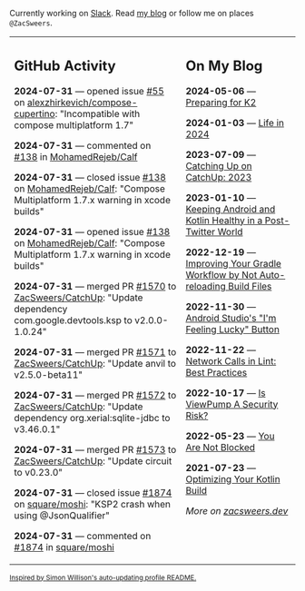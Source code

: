 Currently working on [Slack](https://slack.com/). Read [my blog](https://zacsweers.dev/) or follow me on places `@ZacSweers`.

<table><tr><td valign="top" width="60%">

## GitHub Activity
<!-- githubActivity starts -->
**2024-07-31** — opened issue [#55](https://github.com/alexzhirkevich/compose-cupertino/issues/55) on [alexzhirkevich/compose-cupertino](https://github.com/alexzhirkevich/compose-cupertino): "Incompatible with compose multiplatform 1.7"

**2024-07-31** — commented on [#138](https://github.com/MohamedRejeb/Calf/issues/138#issuecomment-2260641264) in [MohamedRejeb/Calf](https://github.com/MohamedRejeb/Calf)

**2024-07-31** — closed issue [#138](https://github.com/MohamedRejeb/Calf/issues/138) on [MohamedRejeb/Calf](https://github.com/MohamedRejeb/Calf): "Compose Multiplatform 1.7.x warning in xcode builds"

**2024-07-31** — opened issue [#138](https://github.com/MohamedRejeb/Calf/issues/138) on [MohamedRejeb/Calf](https://github.com/MohamedRejeb/Calf): "Compose Multiplatform 1.7.x warning in xcode builds"

**2024-07-31** — merged PR [#1570](https://github.com/ZacSweers/CatchUp/pull/1570) to [ZacSweers/CatchUp](https://github.com/ZacSweers/CatchUp): "Update dependency com.google.devtools.ksp to v2.0.0-1.0.24"

**2024-07-31** — merged PR [#1571](https://github.com/ZacSweers/CatchUp/pull/1571) to [ZacSweers/CatchUp](https://github.com/ZacSweers/CatchUp): "Update anvil to v2.5.0-beta11"

**2024-07-31** — merged PR [#1572](https://github.com/ZacSweers/CatchUp/pull/1572) to [ZacSweers/CatchUp](https://github.com/ZacSweers/CatchUp): "Update dependency org.xerial:sqlite-jdbc to v3.46.0.1"

**2024-07-31** — merged PR [#1573](https://github.com/ZacSweers/CatchUp/pull/1573) to [ZacSweers/CatchUp](https://github.com/ZacSweers/CatchUp): "Update circuit to v0.23.0"

**2024-07-31** — closed issue [#1874](https://github.com/square/moshi/issues/1874) on [square/moshi](https://github.com/square/moshi): "KSP2 crash when using @JsonQualifier"

**2024-07-31** — commented on [#1874](https://github.com/square/moshi/issues/1874#issuecomment-2260482544) in [square/moshi](https://github.com/square/moshi)
<!-- githubActivity ends -->
</td><td valign="top" width="40%">

## On My Blog
<!-- blog starts -->
**2024-05-06** — [Preparing for K2](https://www.zacsweers.dev/preparing-for-k2/)

**2024-01-03** — [Life in 2024](https://www.zacsweers.dev/life-in-2024/)

**2023-07-09** — [Catching Up on CatchUp: 2023](https://www.zacsweers.dev/catching-up-on-catchup-2023/)

**2023-01-10** — [Keeping Android and Kotlin Healthy in a Post-Twitter World](https://www.zacsweers.dev/keeping-android-healthy/)

**2022-12-19** — [Improving Your Gradle Workflow by Not Auto-reloading Build Files](https://www.zacsweers.dev/improving-your-workflow-by-not-auto-reloading-build-files/)

**2022-11-30** — [Android Studio's "I'm Feeling Lucky" Button](https://www.zacsweers.dev/android-studios-im-feeling-lucky-button/)

**2022-11-22** — [Network Calls in Lint: Best Practices](https://www.zacsweers.dev/network-calls-in-lint-best-practices/)

**2022-10-17** — [Is ViewPump A Security Risk?](https://www.zacsweers.dev/is-viewpump-a-security-risk/)

**2022-05-23** — [You Are Not Blocked](https://www.zacsweers.dev/you-are-not-blocked/)

**2021-07-23** — [Optimizing Your Kotlin Build](https://www.zacsweers.dev/optimizing-your-kotlin-build/)
<!-- blog ends -->
_More on [zacsweers.dev](https://zacsweers.dev/)_
</td></tr></table>

<sub><a href="https://simonwillison.net/2020/Jul/10/self-updating-profile-readme/">Inspired by Simon Willison's auto-updating profile README.</a></sub>
